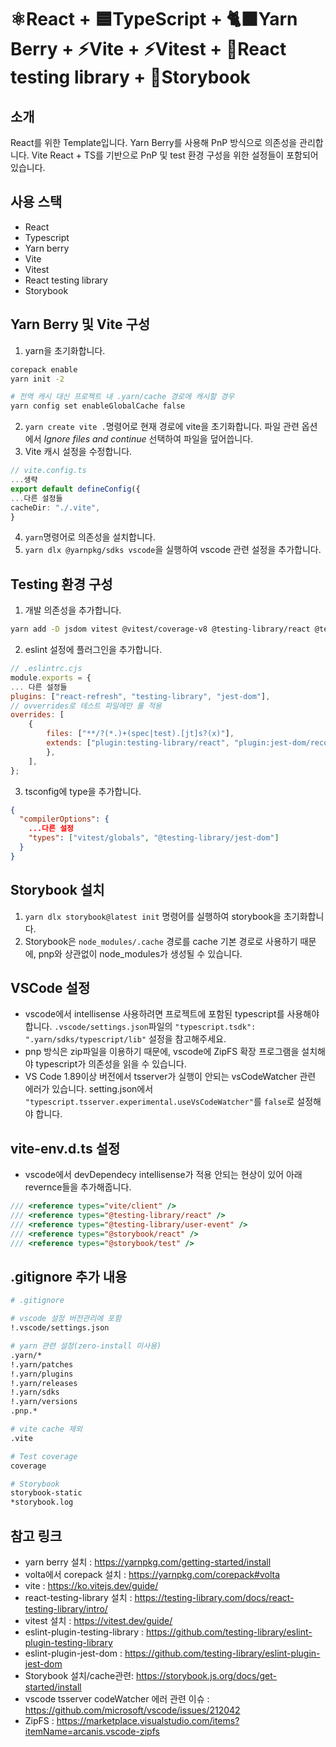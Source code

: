 # ⚛️React + 🟦TypeScript + 🐈‍⬛Yarn Berry + ⚡️Vite + ⚡️Vitest + 🐙React testing library + 📕Storybook

## 소개

React를 위한 Template입니다.
Yarn Berry를 사용해 PnP 방식으로 의존성을 관리합니다. Vite React + TS를 기반으로 PnP 및 test 환경 구성을 위한 설정들이 포함되어 있습니다.

## 사용 스택

- React
- Typescript
- Yarn berry
- Vite
- Vitest
- React testing library
- Storybook

## Yarn Berry 및 Vite 구성

1. yarn을 초기화합니다.

```bash
corepack enable
yarn init -2

# 전역 캐시 대신 프로젝트 내 .yarn/cache 경로에 캐시할 경우
yarn config set enableGlobalCache false
```

2. `yarn create vite .`명령어로 현재 경로에 vite을 초기화합니다. 파일 관련 옵션에서 _Ignore files and continue_ 선택하여 파일을 덮어씁니다.
3. Vite 캐시 설정을 수정합니다.

```typescript
// vite.config.ts
...생략
export default defineConfig({
...다른 설정들
cacheDir: "./.vite",
}
```

4. `yarn`명령어로 의존성을 설치합니다.
5. `yarn dlx @yarnpkg/sdks vscode`을 실행하여 vscode 관련 설정을 추가합니다.

## Testing 환경 구성

1. 개발 의존성을 추가합니다.

```bash
yarn add -D jsdom vitest @vitest/coverage-v8 @testing-library/react @testing-library/jest-dom @testing-library/user-event eslint-plugin-jest-dom eslint-plugin-testing-library @testing-library/dom": "^10.1.0
```

2. eslint 설정에 플러그인을 추가합니다.

```javascript
// .eslintrc.cjs
module.exports = {
... 다른 설정들
plugins: ["react-refresh", "testing-library", "jest-dom"],
// ovverrides로 테스트 파일에만 룰 적용
overrides: [
	{
		files: ["**/?(*.)+(spec|test).[jt]s?(x)"],
		extends: ["plugin:testing-library/react", "plugin:jest-dom/recommended"],
		},
	],
};
```

3. tsconfig에 type을 추가합니다.

```json
{
  "compilerOptions": {
    ...다른 설정
    "types": ["vitest/globals", "@testing-library/jest-dom"]
  }
}

```

## Storybook 설치

1. `yarn dlx storybook@latest init` 명령어를 실행하여 storybook을 초기화합니다.
2. Storybook은 `node_modules/.cache` 경로를 cache 기본 경로로 사용하기 때문에, pnp와 상관없이 node_modules가 생성될 수 있습니다.

## VSCode 설정

- vscode에서 intellisense 사용하려면 프로젝트에 포함된 typescript를 사용해야합니다. `.vscode/settings.json`파일의 `"typescript.tsdk": ".yarn/sdks/typescript/lib"` 설정을 참고해주세요.
- pnp 방식은 zip파일을 이용하기 때문에, vscode에 ZipFS 확장 프로그램을 설치해야 typescript가 의존성을 읽을 수 있습니다.
- VS Code 1.89이상 버전에서 tsserver가 실행이 안되는 vsCodeWatcher 관련 에러가 있습니다. setting.json에서 `"typescript.tsserver.experimental.useVsCodeWatcher"`를 `false`로 설정해야 합니다.

## vite-env.d.ts 설정

- vscode에서 devDependecy intellisense가 적용 안되는 현상이 있어 아래 revernce들을 추가해줍니다.

```typescript
/// <reference types="vite/client" />
/// <reference types="@testing-library/react" />
/// <reference types="@testing-library/user-event" />
/// <reference types="@storybook/react" />
/// <reference types="@storybook/test" />
```

## .gitignore 추가 내용

```bash
# .gitignore

# vscode 설정 버전관리에 포함
!.vscode/settings.json

# yarn 관련 설정(zero-install 미사용)
.yarn/*
!.yarn/patches
!.yarn/plugins
!.yarn/releases
!.yarn/sdks
!.yarn/versions
.pnp.*

# vite cache 제외
.vite

# Test coverage
coverage

# Storybook
storybook-static
*storybook.log
```

## 참고 링크

- yarn berry 설치 : https://yarnpkg.com/getting-started/install
- volta에서 corepack 설치 : https://yarnpkg.com/corepack#volta
- vite : https://ko.vitejs.dev/guide/
- react-testing-library 설치 : https://testing-library.com/docs/react-testing-library/intro/
- vitest 설치 : https://vitest.dev/guide/
- eslint-plugin-testing-library : https://github.com/testing-library/eslint-plugin-testing-library
- eslint-plugin-jest-dom : https://github.com/testing-library/eslint-plugin-jest-dom
- Storybook 설치/cache관련: https://storybook.js.org/docs/get-started/install
- vscode tsserver codeWatcher 에러 관련 이슈 : https://github.com/microsoft/vscode/issues/212042
- ZipFS : https://marketplace.visualstudio.com/items?itemName=arcanis.vscode-zipfs

